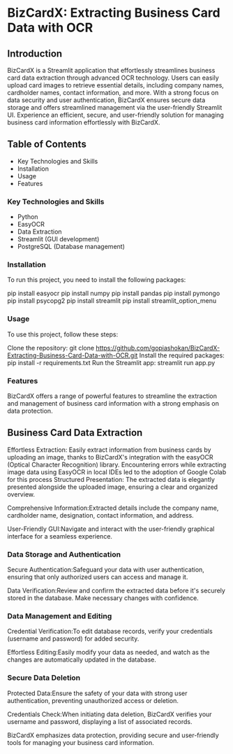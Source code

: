 # BizCardX: Extracting Business Card Data with OCR

## Introduction

BizCardX is a Streamlit application that effortlessly streamlines business card data extraction through advanced OCR technology. Users can easily upload card images to retrieve essential details, including company names, cardholder names, contact information, and more. With a strong focus on data security and user authentication, BizCardX ensures secure data storage and offers streamlined management via the user-friendly Streamlit UI. Experience an efficient, secure, and user-friendly solution for managing business card information effortlessly with BizCardX.

## Table of Contents

* Key Technologies and Skills
* Installation
* Usage
* Features


### Key Technologies and Skills
* Python
* EasyOCR
* Data Extraction
* Streamlit (GUI development)
* PostgreSQL (Database management)

### Installation

To run this project, you need to install the following packages:

pip install easyocr
pip install numpy
pip install pandas
pip install pymongo
pip install psycopg2
pip install streamlit
pip install streamlit_option_menu


### Usage

To use this project, follow these steps:

Clone the repository: git clone https://github.com/gopiashokan/BizCardX-Extracting-Business-Card-Data-with-OCR.git
Install the required packages: pip install -r requirements.txt
Run the Streamlit app: streamlit run app.py

### Features

BizCardX offers a range of powerful features to streamline the extraction and management of business card information with a strong emphasis on data protection.

## Business Card Data Extraction

Effortless Extraction:
Easily extract information from business cards by uploading an image, thanks to BizCardX's integration with the easyOCR (Optical Character Recognition) library.
Encountering errors while extracting image data using EasyOCR in local IDEs led to the adoption of 
Google Colab for this process
Structured Presentation: The extracted data is elegantly presented alongside the uploaded image, ensuring a clear and organized overview.

Comprehensive Information:Extracted details include the company name, cardholder name, designation, contact information, and address.

User-Friendly GUI:Navigate and interact with the user-friendly graphical interface for a seamless experience.

### Data Storage and Authentication

Secure Authentication:Safeguard your data with user authentication, ensuring that only authorized users can access and manage it.

Data Verification:Review and confirm the extracted data before it's securely stored in the database. Make necessary changes with confidence.

### Data Management and Editing

Credential Verification:To edit database records, verify your credentials (username and password) for added security.

Effortless Editing:Easily modify your data as needed, and watch as the changes are automatically updated in the database.

### Secure Data Deletion

Protected Data:Ensure the safety of your data with strong user authentication, preventing unauthorized access or deletion.

Credentials Check:When initiating data deletion, BizCardX verifies your username and password, displaying a list of associated records.

BizCardX emphasizes data protection, providing secure and user-friendly tools for managing your business card information.
